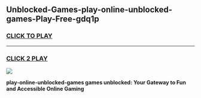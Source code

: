 
## Unblocked-Games-play-online-unblocked-games-Play-Free-gdq1p
<h3>
<a href="https://premium76.site?title=play-online-unblocked-games&ref=15A">CLICK TO PLAY</a></h3>
<hr>

<h3>
<a href="https://premium76.site?title=play-online-unblocked-games&ref=15A">CLICK 2 PLAY</a>
  
</h3>

<a href="https://premium76.site?title=play-online-unblocked-games&ref=15A"><img src="https://clearcache.store/games.png"></a>


**play-online-unblocked-games games unblocked: Your Gateway to Fun and Accessible Online Gaming**
